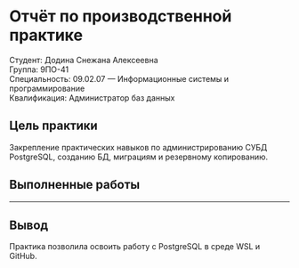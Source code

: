 # Отчёт по производственной практике

Студент: Додина Снежана Алексеевна  
Группа: 9ПО-41  
Специальность: 09.02.07 — Информационные системы и программирование  
Квалификация: Администратор баз данных  

## Цель практики
Закрепление практических навыков по администрированию СУБД PostgreSQL, созданию БД, миграциям и резервному копированию.

## Выполненные работы
---

## Вывод
Практика позволила освоить работу с PostgreSQL в среде WSL и GitHub.